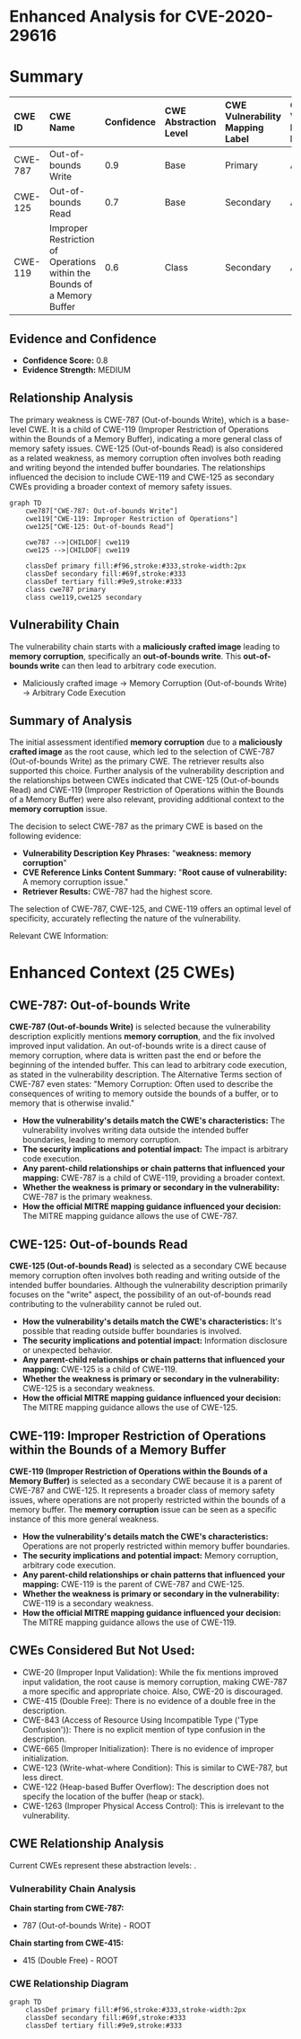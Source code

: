 # Enhanced Analysis for CVE-2020-29616

# Summary
| CWE ID  | CWE Name                                                     | Confidence | CWE Abstraction Level | CWE Vulnerability Mapping Label | CWE-Vulnerability Mapping Notes |
| :-------- | :----------------------------------------------------------- | :--------- | :-------------------- | :------------------------------ | :------------------------------ |
| CWE-787   | Out-of-bounds Write                                          | 0.9        | Base                  | Primary                         | Allowed                       |
| CWE-125   | Out-of-bounds Read                                           | 0.7        | Base                  | Secondary                       | Allowed                       |
| CWE-119   | Improper Restriction of Operations within the Bounds of a Memory Buffer | 0.6        | Class                  | Secondary                       | Allowed                       |

## Evidence and Confidence

*   **Confidence Score:** 0.8
*   **Evidence Strength:** MEDIUM

## Relationship Analysis
The primary weakness is CWE-787 (Out-of-bounds Write), which is a base-level CWE. It is a child of CWE-119 (Improper Restriction of Operations within the Bounds of a Memory Buffer), indicating a more general class of memory safety issues. CWE-125 (Out-of-bounds Read) is also considered as a related weakness, as memory corruption often involves both reading and writing beyond the intended buffer boundaries. The relationships influenced the decision to include CWE-119 and CWE-125 as secondary CWEs providing a broader context of memory safety issues.

```mermaid
graph TD
    cwe787["CWE-787: Out-of-bounds Write"]
    cwe119["CWE-119: Improper Restriction of Operations"]
    cwe125["CWE-125: Out-of-bounds Read"]
    
    cwe787 -->|CHILDOF| cwe119
    cwe125 -->|CHILDOF| cwe119
    
    classDef primary fill:#f96,stroke:#333,stroke-width:2px
    classDef secondary fill:#69f,stroke:#333
    classDef tertiary fill:#9e9,stroke:#333
    class cwe787 primary
    class cwe119,cwe125 secondary
```

## Vulnerability Chain
The vulnerability chain starts with a **maliciously crafted image** leading to **memory corruption**, specifically an **out-of-bounds write**. This **out-of-bounds write** can then lead to arbitrary code execution.
  - Maliciously crafted image -> Memory Corruption (Out-of-bounds Write) -> Arbitrary Code Execution

## Summary of Analysis
The initial assessment identified **memory corruption** due to a **maliciously crafted image** as the root cause, which led to the selection of CWE-787 (Out-of-bounds Write) as the primary CWE. The retriever results also supported this choice. Further analysis of the vulnerability description and the relationships between CWEs indicated that CWE-125 (Out-of-bounds Read) and CWE-119 (Improper Restriction of Operations within the Bounds of a Memory Buffer) were also relevant, providing additional context to the **memory corruption** issue.

The decision to select CWE-787 as the primary CWE is based on the following evidence:
- **Vulnerability Description Key Phrases:** "**weakness:** **memory corruption**"
- **CVE Reference Links Content Summary:** "**Root cause of vulnerability:** A memory corruption issue."
- **Retriever Results:** CWE-787 had the highest score.

The selection of CWE-787, CWE-125, and CWE-119 offers an optimal level of specificity, accurately reflecting the nature of the vulnerability.

Relevant CWE Information:

# Enhanced Context (25 CWEs)

## CWE-787: Out-of-bounds Write
**CWE-787 (Out-of-bounds Write)** is selected because the vulnerability description explicitly mentions **memory corruption**, and the fix involved improved input validation. An out-of-bounds write is a direct cause of memory corruption, where data is written past the end or before the beginning of the intended buffer. This can lead to arbitrary code execution, as stated in the vulnerability description. The Alternative Terms section of CWE-787 even states: "Memory Corruption: Often used to describe the consequences of writing to memory outside the bounds of a buffer, or to memory that is otherwise invalid."
- **How the vulnerability's details match the CWE's characteristics:** The vulnerability involves writing data outside the intended buffer boundaries, leading to memory corruption.
- **The security implications and potential impact:** The impact is arbitrary code execution.
- **Any parent-child relationships or chain patterns that influenced your mapping:** CWE-787 is a child of CWE-119, providing a broader context.
- **Whether the weakness is primary or secondary in the vulnerability:** CWE-787 is the primary weakness.
- **How the official MITRE mapping guidance influenced your decision:** The MITRE mapping guidance allows the use of CWE-787.

## CWE-125: Out-of-bounds Read
**CWE-125 (Out-of-bounds Read)** is selected as a secondary CWE because memory corruption often involves both reading and writing outside of the intended buffer boundaries. Although the vulnerability description primarily focuses on the "write" aspect, the possibility of an out-of-bounds read contributing to the vulnerability cannot be ruled out.
- **How the vulnerability's details match the CWE's characteristics:** It's possible that reading outside buffer boundaries is involved.
- **The security implications and potential impact:** Information disclosure or unexpected behavior.
- **Any parent-child relationships or chain patterns that influenced your mapping:** CWE-125 is a child of CWE-119.
- **Whether the weakness is primary or secondary in the vulnerability:** CWE-125 is a secondary weakness.
- **How the official MITRE mapping guidance influenced your decision:** The MITRE mapping guidance allows the use of CWE-125.

## CWE-119: Improper Restriction of Operations within the Bounds of a Memory Buffer
**CWE-119 (Improper Restriction of Operations within the Bounds of a Memory Buffer)** is selected as a secondary CWE because it is a parent of CWE-787 and CWE-125. It represents a broader class of memory safety issues, where operations are not properly restricted within the bounds of a memory buffer. The **memory corruption** issue can be seen as a specific instance of this more general weakness.
- **How the vulnerability's details match the CWE's characteristics:** Operations are not properly restricted within memory buffer boundaries.
- **The security implications and potential impact:** Memory corruption, arbitrary code execution.
- **Any parent-child relationships or chain patterns that influenced your mapping:** CWE-119 is the parent of CWE-787 and CWE-125.
- **Whether the weakness is primary or secondary in the vulnerability:** CWE-119 is a secondary weakness.
- **How the official MITRE mapping guidance influenced your decision:** The MITRE mapping guidance allows the use of CWE-119.

## CWEs Considered But Not Used:

- CWE-20 (Improper Input Validation): While the fix mentions improved input validation, the root cause is memory corruption, making CWE-787 a more specific and appropriate choice. Also, CWE-20 is discouraged.
- CWE-415 (Double Free): There is no evidence of a double free in the description.
- CWE-843 (Access of Resource Using Incompatible Type ('Type Confusion')): There is no explicit mention of type confusion in the description.
- CWE-665 (Improper Initialization): There is no evidence of improper initialization.
- CWE-123 (Write-what-where Condition): This is similar to CWE-787, but less direct.
- CWE-122 (Heap-based Buffer Overflow): The description does not specify the location of the buffer (heap or stack).
- CWE-1263 (Improper Physical Access Control): This is irrelevant to the vulnerability.


## CWE Relationship Analysis

Current CWEs represent these abstraction levels: .


### Vulnerability Chain Analysis

**Chain starting from CWE-787:**
- 787 (Out-of-bounds Write) - ROOT


**Chain starting from CWE-415:**
- 415 (Double Free) - ROOT



### CWE Relationship Diagram

```mermaid
graph TD
    classDef primary fill:#f96,stroke:#333,stroke-width:2px
    classDef secondary fill:#69f,stroke:#333
    classDef tertiary fill:#9e9,stroke:#333
```